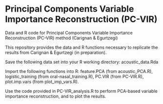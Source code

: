 # Principal Components Variable Importance Reconstruction (PC-VIR)
Data and R code for Principal Components Variable Importance Reconstruction (PC-VIR) method (Carignan & Egurtzegi)


This repository provides the data and R functions necessary to replicate the results from Carignan & Egurtzegi (in preparation).


Save the following data set into your R working directory: acoustic_data.Rda


Import the following functions into R: feature.PCA (from acoustic_PCA.R), logistic_training (from oral-nasal_training.R), PC.VIR (from PC-VIR.R), plot.imp.vars (from plot_imp_vars.R).


Use the code provided in PC-VIR_analysis.R to perform PCA-based variable importance reconstruction, and to plot the results.
